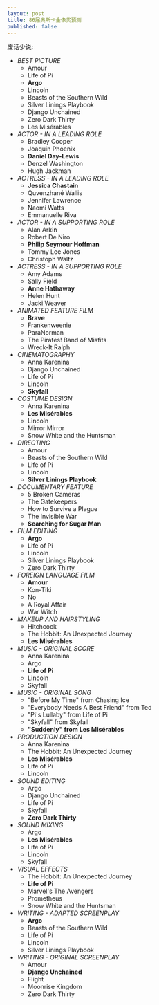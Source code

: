 ```yaml
---
layout: post
title: 86届奥斯卡金像奖预测
published: false
---
```


废话少说:

* *BEST PICTURE*
    * Amour
    * Life of Pi
    * **Argo**
    * Lincoln
    * Beasts of the Southern Wild
    * Silver Linings Playbook
    * Django Unchained
    * Zero Dark Thirty
    * Les Misérables
* *ACTOR - IN A LEADING ROLE*
    * Bradley Cooper
    * Joaquin Phoenix
    * **Daniel Day-Lewis**
    * Denzel Washington
    * Hugh Jackman
* *ACTRESS - IN A LEADING ROLE*
    * **Jessica Chastain**
    * Quvenzhané Wallis
    * Jennifer Lawrence
    * Naomi Watts
    * Emmanuelle Riva
* *ACTOR - IN A SUPPORTING ROLE*
    * Alan Arkin
    * Robert De Niro
    * **Philip Seymour Hoffman**
    * Tommy Lee Jones
    * Christoph Waltz
* *ACTRESS - IN A SUPPORTING ROLE*
    * Amy Adams
    * Sally Field
    * **Anne Hathaway**
    * Helen Hunt
    * Jacki Weaver
* *ANIMATED FEATURE FILM*
    * **Brave**
    * Frankenweenie
    * ParaNorman
    * The Pirates! Band of Misfits
    * Wreck-It Ralph
* *CINEMATOGRAPHY*
    * Anna Karenina
    * Django Unchained
    * Life of Pi
    * Lincoln
    * **Skyfall**
* *COSTUME DESIGN*
    * Anna Karenina
    * **Les Misérables**
    * Lincoln
    * Mirror Mirror
    * Snow White and the Huntsman
* *DIRECTING*
    * Amour
    * Beasts of the Southern Wild
    * Life of Pi
    * Lincoln
    * **Silver Linings Playbook**
* *DOCUMENTARY FEATURE*
    * 5 Broken Cameras
    * The Gatekeepers
    * How to Survive a Plague
    * The Invisible War
    * **Searching for Sugar Man**
* *FILM EDITING*
    * **Argo**
    * Life of Pi
    * Lincoln
    * Silver Linings Playbook
    * Zero Dark Thirty
* *FOREIGN LANGUAGE FILM*
    * **Amour**
    * Kon-Tiki
    * No
    * A Royal Affair
    * War Witch
* *MAKEUP AND HAIRSTYLING*
    * Hitchcock
    * The Hobbit: An Unexpected Journey
    * **Les Misérables**
* *MUSIC - ORIGINAL SCORE*
    * Anna Karenina
    * Argo
    * **Life of Pi**
    * Lincoln
    * Skyfall
* *MUSIC - ORIGINAL SONG*
    * "Before My Time" from Chasing Ice
    * "Everybody Needs A Best Friend" from Ted
    * "Pi's Lullaby" from Life of Pi
    * "Skyfall" from Skyfall
    * **"Suddenly" from Les Misérables**
* *PRODUCTION DESIGN*
    * Anna Karenina
    * The Hobbit: An Unexpected Journey
    * **Les Misérables**
    * Life of Pi
    * Lincoln
* *SOUND EDITING*
    * Argo
    * Django Unchained
    * Life of Pi
    * Skyfall
    * **Zero Dark Thirty**
* *SOUND MIXING*
    * Argo
    * **Les Misérables**
    * Life of Pi
    * Lincoln
    * Skyfall
* *VISUAL EFFECTS*
    * The Hobbit: An Unexpected Journey
    * **Life of Pi**
    * Marvel's The Avengers
    * Prometheus
    * Snow White and the Huntsman
* *WRITING - ADAPTED SCREENPLAY*
    * **Argo**
    * Beasts of the Southern Wild
    * Life of Pi
    * Lincoln
    * Silver Linings Playbook
* *WRITING - ORIGINAL SCREENPLAY*
    * Amour
    * **Django Unchained**
    * Flight
    * Moonrise Kingdom
    * Zero Dark Thirty

